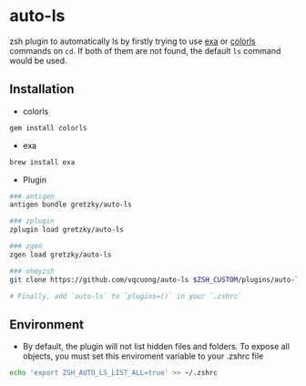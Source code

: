 # auto-ls

zsh plugin to automatically ls by firstly trying to use [exa](https://the.exa.website/) or [colorls](https://github.com/athityakumar/colorls) commands on `cd`. If both of them are not found, the default `ls` command would be used.

## Installation

- colorls

```sh
gem install colorls
```

- exa
```sh
brew install exa
```

- Plugin

```sh
### antigen
antigen bundle gretzky/auto-ls

### zplugin
zplugin load gretzky/auto-ls

### zgen
zgen load gretzky/auto-ls

### ohmyzsh
git clone https://github.com/vqcuong/auto-ls $ZSH_CUSTOM/plugins/auto-ls

# Finally, add `auto-ls` to `plugins=()` in your `.zshrc`
```

## Environment
- By default, the plugin will not list hidden files and folders. To expose all objects, you must set this enviroment variable to your .zshrc file
```sh
echo 'export ZSH_AUTO_LS_LIST_ALL=true' >> ~/.zshrc
```
